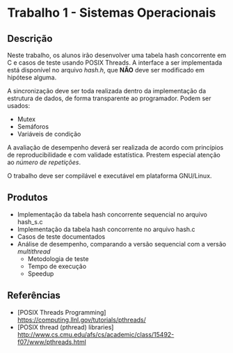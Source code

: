 # Trabalho 1 - Sistemas Operacionais

## Descrição

Neste trabalho, os alunos irão desenvolver uma tabela hash concorrente em C e casos de teste usando POSIX Threads. A interface a ser implementada está disponível no arquivo *hash.h*, que **NÃO** deve ser modificado em hipótese alguma.

A sincronização deve ser toda realizada dentro da implementação da estrutura de dados, de forma transparente ao programador. Podem ser usados:
* Mutex
* Semáforos
* Variáveis de condição

A avaliação de desempenho deverá ser realizada de acordo com princípios de reproducibilidade e com validade estatística. Prestem especial atenção ao _número de repetições_.

O trabalho deve ser compilável e executável em plataforma GNU/Linux.

## Produtos

* Implementação da tabela hash concorrente sequencial no arquivo hash_s.c
* Implementação da tabela hash concorrente no arquivo hash.c
* Casos de teste documentados
* Análise de desempenho, comparando a versão sequencial com a versão *multithread*
  * Metodologia de teste
  * Tempo de execução
  * Speedup

## Referências

* [POSIX Threads Programming] https://computing.llnl.gov/tutorials/pthreads/
* [POSIX thread (pthread) libraries] http://www.cs.cmu.edu/afs/cs/academic/class/15492-f07/www/pthreads.html
